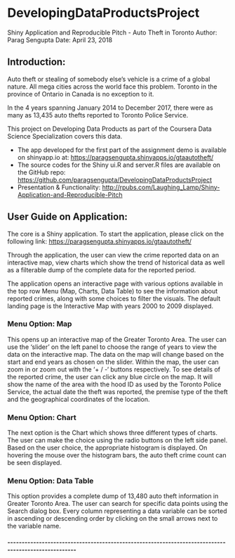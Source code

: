 # DevelopingDataProductsProject
Shiny Application and Reproducible Pitch - Auto Theft in Toronto
Author: Parag Sengupta
Date: April 23, 2018

## Introduction:

Auto theft or stealing of somebody else’s vehicle is a crime of a global nature. All mega cities across the world face this problem. Toronto in the province of Ontario in Canada is no exception to it.

In the 4 years spanning January 2014 to December 2017, there were as many as 13,435 auto thefts reported to Toronto Police Service.

This project on Developing Data Products as part of the Coursera Data Science Specialization covers this data.

- The app developed for the first part of the assignment demo is available on shinyapp.io at:
https://paragsengupta.shinyapps.io/gtaautotheft/ 
- The source codes for the Shiny ui.R and server.R files are available on the GitHub repo:
https://github.com/paragsengupta/DevelopingDataProductsProject
- Presentation & Functionality:
http://rpubs.com/Laughing_Lamp/Shiny-Application-and-Reproducible-Pitch

## User Guide on Application:

The core is a Shiny application. To start the application, please click on the following link:
https://paragsengupta.shinyapps.io/gtaautotheft/ 

Through the application, the user can view the crime reported data on an interactive map, view charts which show the trend of historical data as well as a filterable dump of the complete data for the reported period.

The application opens an interactive page with various options available in the top row Menu (Map, Charts, Data Table) to see the information about reported crimes, along with some choices to filter the visuals. The default landing page is the Interactive Map with years 2000 to 2009 displayed.

### Menu Option: Map
This opens up an interactive map of the Greater Toronto Area. The user can use the ‘slider’ on the left panel to choose the range of years to view the data on the interactive map. The data on the map will change based on the start and end years as chosen on the slider. Within the map, the user can zoom in or zoom out with the ‘+ / -‘ buttons respectively. 
To see details of the reported crime, the user can click any blue circle on the map. It will show the name of the area with the hood ID as used by the Toronto Police Service, the actual date the theft was reported, the premise type of the theft and the geographical coordinates of the location.

### Menu Option: Chart
The next option is the Chart which shows three different types of charts. The user can make the choice using the radio buttons on the left side panel. Based on the user choice, the appropriate histogram is displayed. On hovering the mouse over the histogram bars, the auto theft crime count can be seen displayed.

### Menu Option: Data Table
This option provides a complete dump of 13,480 auto theft information in Greater Toronto Area. The user can search for specific data points using the Search dialog box. Every column representing a data variable can be sorted in ascending or descending order by clicking on the small arrows next to the variable name.

#### ----------------------------------------------------------------------------------------------------
